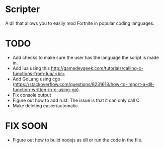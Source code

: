 # Scripter
A dll that allows you to easily mod Fortnite in popular coding languages.

# TODO

- Add checks to make sure the user has the language the script is made in.<br>
- Add lua using this http://gamedevgeek.com/tutorials/calling-c-functions-from-lua/.<br>
- Add GoLang using cgo (https://stackoverflow.com/questions/8231618/how-to-import-a-dll-function-written-in-c-using-go).
- Fix console output
- Figure out how to add rust. The issue is that it can only call C.
- Make deleting easier/automatic.

# FIX SOON

- Figure out how to build nodejs as dll or run the code in the file.
